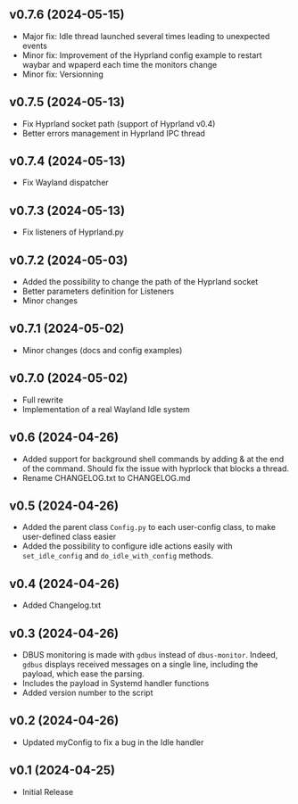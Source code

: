 
## v0.7.6  (2024-05-15) 

- Major fix: Idle thread launched several times leading to unexpected events
- Minor fix: Improvement of the Hyprland config example to restart waybar and wpaperd each time the monitors change
- Minor fix: Versionning

## v0.7.5  (2024-05-13) 

- Fix Hyprland socket path (support of Hyprland v0.4)
- Better errors management in Hyprland IPC thread

## v0.7.4  (2024-05-13) 

- Fix Wayland dispatcher 

## v0.7.3  (2024-05-13) 

- Fix listeners of Hyprland.py

## v0.7.2  (2024-05-03) 

- Added the possibility to change the path of the Hyprland socket
- Better parameters definition for Listeners
- Minor changes

## v0.7.1  (2024-05-02) 

- Minor changes (docs and config examples)

## v0.7.0 (2024-05-02) 

- Full rewrite
- Implementation of a real Wayland Idle system

## v0.6 (2024-04-26) 

- Added support for background shell commands by adding & at the end of the command. Should fix the issue with hyprlock that blocks a thread.
- Rename CHANGELOG.txt to CHANGELOG.md

## v0.5 (2024-04-26) 

- Added the parent class `Config.py` to each user-config class, to make user-defined class easier 
- Added the possibility to configure idle actions easily with `set_idle_config` and `do_idle_with_config` methods.  

## v0.4 (2024-04-26) 

- Added Changelog.txt

## v0.3 (2024-04-26) 

- DBUS monitoring is made with `gdbus` instead of `dbus-monitor`. Indeed, `gdbus` displays received messages on a single line, including the payload, which ease the parsing.
- Includes the payload in Systemd handler functions
- Added version number to the script

## v0.2 (2024-04-26) 

- Updated myConfig to fix a bug in the Idle handler 

## v0.1 (2024-04-25) 

- Initial Release
